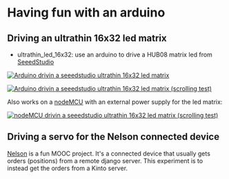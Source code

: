 # Having fun with an arduino

## Driving an ultrathin 16x32 led matrix

- ultrathin_led_16x32: use an arduino to drive a HUB08 matrix led from
  [SeeedStudio](https://www.seeedstudio.com/Ultrathin-16x32-RGB-LED-Matrix-Panel-p-1926.html)

[![Arduino drivin a seeedstudio ultrathin 16x32 led matrix](http://img.youtube.com/vi/dIlhToCHoS4/0.jpg)](http://www.youtube.com/watch?v=dIlhToCHoS4)

[![Arduino drivin a seeedstudio ultrathin 16x32 led matrix (scrolling test)](http://img.youtube.com/vi/v--DMhbVBSM/0.jpg)](http://www.youtube.com/watch?v=v--DMhbVBSM)

Also works on a [nodeMCU](http://www.nodemcu.com/index_en.html) with an
external power supply for the led matrix:

[![nodeMCU drivin a seeedstudio ultrathin 16x32 led matrix (scrolling test)](http://img.youtube.com/vi/UNgnXcdvwqA/0.jpg)](http://www.youtube.com/watch?v=UNgnXcdvwqA)

## Driving a servo for the Nelson connected device

[Nelson](https://www.fun-mooc.fr/courses/MinesTelecom/04018/session01/about) is
a fun MOOC project. It's a connected device that usually gets orders
(positions) from a remote django server. This experiment is to instead get the
orders from a Kinto server.

